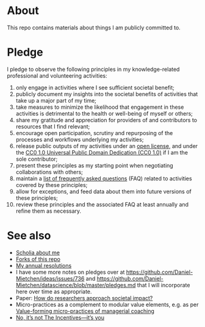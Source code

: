 # About

This repo contains materials about things I am publicly committed to. 

# Pledge

I pledge to observe the following principles in my knowledge-related professional and volunteering activities:

1. only engage in activities where I see sufficient societal benefit;
1. publicly document my insights into the societal benefits of activities that take up a major part of my time;
1. take measures to minimize the likelihood that engagement in these activities is detrimental to the health or well-being of myself or others;
1. share my gratitude and appreciation for providers of and contributors to resources that I find relevant;
1. encourage open participation, scrutiny and repurposing of the processes and workflows underlying my activities;
1. release public outputs of my activities under an [open license](https://opendefinition.org/licenses/), and under the [CC0 1.0 Universal Public Domain Dedication (CC0 1.0)](https://creativecommons.org/publicdomain/zero/1.0/) if I am the sole contributor;
1. present these principles as my starting point when negotiating collaborations with others;
1. maintain a [list of frequently asked questions](faq.md) (FAQ) related to activities covered by these principles;
1. allow for exceptions, and feed data about them into future versions of these principles;
1. review these principles and the associated FAQ at least annually and refine them as necessary.


# See also

* [Scholia about me](https://scholia.toolforge.org/author/Q20895785)
* [Forks of this repo](https://github.com/Daniel-Mietchen/pledges/network/members)
* [My annual resolutions](https://github.com/Daniel-Mietchen/ideas/tree/master/new-year-resolutions)
* I have some more notes on pledges over at https://github.com/Daniel-Mietchen/ideas/issues/736 and https://github.com/Daniel-Mietchen/datascience/blob/master/pledges.md that I will incorporate here over time as appropriate.
* Paper: [How do researchers approach societal impact?](https://doi.org/10.1371/journal.pone.0254006)
* Micro-practices as a complement to modular value elements, e.g. as per [Value-forming micro-practices of managerial coaching](https://doi.org/10.1080/17521882.2019.1707245)
* [No, it’s not The Incentives—it’s you](https://www.talyarkoni.org/blog/2018/10/02/no-its-not-the-incentives-its-you/)
